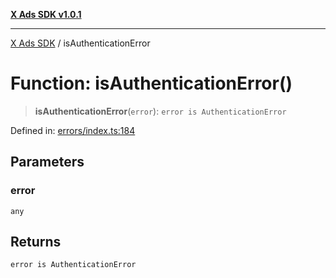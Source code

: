 [**X Ads SDK v1.0.1**](../README.md)

***

[X Ads SDK](../globals.md) / isAuthenticationError

# Function: isAuthenticationError()

> **isAuthenticationError**(`error`): `error is AuthenticationError`

Defined in: [errors/index.ts:184](https://github.com/kage1020/x-ads-sdk/blob/main/src/errors/index.ts#L184)

## Parameters

### error

`any`

## Returns

`error is AuthenticationError`
